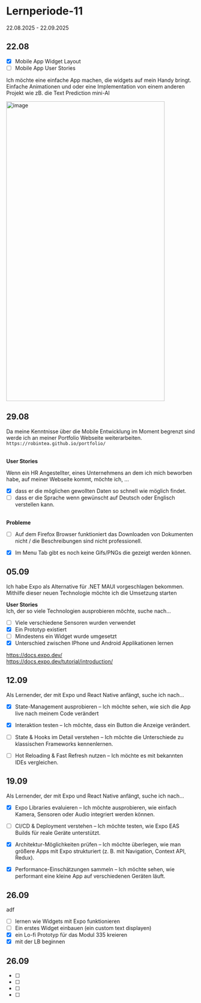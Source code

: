 # Lernperiode-11

22.08.2025 - 22.09.2025


## 22.08
 - [x] Mobile App Widget Layout
 - [ ] Mobile App User Stories

Ich möchte eine einfache App machen, die widgets auf mein Handy bringt. Einfache Animationen und oder eine Implementation von einem anderen Projekt wie zB. die Text Prediction mini-AI

<img width="422" height="796" alt="image" src="https://github.com/user-attachments/assets/20fa161b-c2fa-4569-a8fe-de5019596c2c" />


## 29.08
Da meine Kenntnisse über die Mobile Entwicklung im Moment begrenzt sind werde ich an meiner Portfolio Webseite weiterarbeiten. <br>
```https://robintea.github.io/portfolio/```
<br><br>

**User Stories**
<br>

Wenn ein HR Angestellter, eines Unternehmens an dem ich mich beworben habe, auf meiner Webseite kommt, möchte ich, ...

- [x] dass er die möglichen gewollten Daten so schnell wie möglich findet.
- [ ] dass er die Sprache wenn gewünscht auf Deutsch oder Englisch verstellen kann.
<br><br>

**Probleme**
- [ ] Auf dem Firefox Browser funktioniert das Downloaden von Dokumenten nicht / die Beschreibungen sind nicht pro­fes­si­o­nell.
- [x] Im Menu Tab gibt es noch keine Gifs/PNGs die gezeigt werden können.



## 05.09
Ich habe Expo als Alternative für .NET MAUI vorgeschlagen bekommen. Mithilfe dieser neuen Technologie möchte ich die Umsetzung starten

**User Stories**
<br>
Ich, der so viele Technologien ausprobieren möchte, suche nach...
- [ ] Viele verschiedene Sensoren wurden verwendet
- [x] Ein Prototyp existiert
- [ ] Mindestens ein Widget wurde umgesetzt
- [x] Unterschied zwischen IPhone und Android Applikationen lernen

https://docs.expo.dev/ <br>
https://docs.expo.dev/tutorial/introduction/

## 12.09

Als Lernender, der mit Expo und React Native anfängt, suche ich nach...

- [x] State-Management ausprobieren – Ich möchte sehen, wie sich die App live nach meinem Code verändert 
- [x] Interaktion testen – Ich möchte, dass ein Button die Anzeige verändert.   
- [ ] State & Hooks im Detail verstehen – Ich möchte die Unterschiede zu klassischen Frameworks kennenlernen.  
- [ ] Hot Reloading & Fast Refresh nutzen – Ich möchte es mit bekannten IDEs vergleichen.  


## 19.09

Als Lernender, der mit Expo und React Native anfängt, suche ich nach...

- [x] Expo Libraries evaluieren – Ich möchte ausprobieren, wie einfach Kamera, Sensoren oder Audio integriert werden können.  
- [ ] CI/CD & Deployment verstehen – Ich möchte testen, wie Expo EAS Builds für reale Geräte unterstützt.  
- [x] Architektur-Möglichkeiten prüfen – Ich möchte überlegen, wie man größere Apps mit Expo strukturiert (z. B. mit Navigation, Context API, Redux).  
- [x] Performance-Einschätzungen sammeln – Ich möchte sehen, wie performant eine kleine App auf verschiedenen Geräten läuft.


## 26.09

adf

- [ ] lernen wie Widgets mit Expo funktionieren
- [ ] Ein erstes Widget einbauen (ein custom text displayen)
- [x] ein Lo-fi Prototyp für das Modul 335 kreieren
- [x] mit der LB beginnen

## 26.09

- [ ] 
- [ ] 
- [ ] 
- [ ] 




